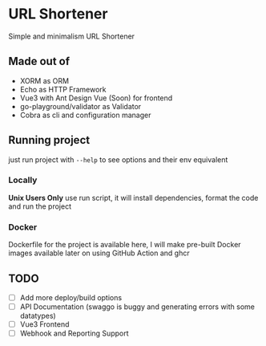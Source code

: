 # URL Shortener

Simple and minimalism URL Shortener

## Made out of

- XORM as ORM
- Echo as HTTP Framework
- Vue3 with Ant Design Vue (Soon) for frontend
- go-playground/validator as Validator
- Cobra as cli and configuration manager

## Running project

just run project with `--help` to see options and their env equivalent

### Locally

**Unix Users Only** use run script, it will install dependencies, format the code and run the project

### Docker

Dockerfile for the project is available here, I will make pre-built Docker images available later on using GitHub Action and ghcr

## TODO

- [  ] Add more deploy/build options
- [  ] API Documentation (swaggo is buggy and generating errors with some datatypes)
- [  ] Vue3 Frontend
- [  ] Webhook and Reporting Support
